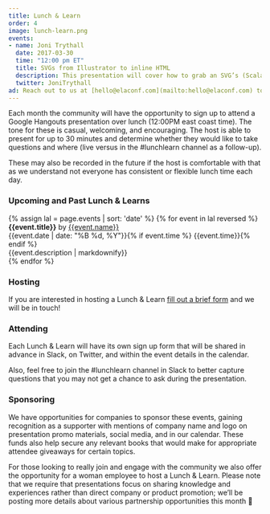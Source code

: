 ```yaml
---
title: Lunch & Learn
order: 4
image: lunch-learn.png
events:
- name: Joni Trythall
  date: 2017-03-30
  time: "12:00 pm ET"
  title: SVGs from Illustrator to inline HTML
  description: This presentation will cover how to grab an SVG’s (Scalable Vector Graphics) code from Illustrator and add it to an HTML document, touch on the benefits of using it this way, and make note of how to prep these graphics for animation with CSS from the start. [Sign up!](https://goo.gl/forms/Nns1TZUrMPAJAoL53)
  twitter: JoniTrythall
ad: Reach out to us at [hello@elaconf.com](mailto:hello@elaconf.com) to secure a Lunch & Learn sponsorship.
---
```


Each month the community will have the opportunity to sign up to attend a Google Hangouts presentation over lunch (12:00PM east coast time). The tone for these is casual, welcoming, and encouraging. The host is able to present for up to 30 minutes and determine whether they would like to take questions and where (live versus in the #lunchlearn channel as a follow-up).

These may also be recorded in the future if the host is comfortable with that as we understand not everyone has consistent or flexible lunch time each day.

### Upcoming and Past Lunch & Learns

<div class="events">
  {% assign lal = page.events | sort: 'date' %}
  {% for event in lal reversed %}
  <div class="event">
    <div style="background-image: url(/img/lunch-and-learn/{{event.name | slugify}}.jpg)" class="speaker-img-small event-img hide-small"></div>
    <div class="event-details">
      <div class="speaker-name"><strong>{{event.title}}</strong> by <a href="https://twitter.com/{{event.twitter}}">{{event.name}}</a></div>
      <div class="speaker-date small">{{event.date | date: "%B %d, %Y"}}{% if event.time %} {{event.time}}{% endif %}</div>
      <div class="speaker-description">{{event.description | markdownify}}</div>
    </div>
  </div>
  {% endfor %}
</div>

### Hosting

If you are interested in hosting a Lunch & Learn [fill out a brief form](https://docs.google.com/a/elaconf.com/forms/d/e/1FAIpQLSfnpFqVMdUsdoQT-qOsKOx3wdGwh94T7qV8XAv5piW2PA7Prg/viewform) and we will be in touch!

### Attending

Each Lunch & Learn will have its own sign up form that will be shared in advance in Slack, on Twitter, and within the event details in the calendar.

Also, feel free to join the #lunchlearn channel in Slack to better capture questions that you may not get a chance to ask during the presentation.

### Sponsoring

We have opportunities for companies to sponsor these events, gaining recognition as a supporter with mentions of company name and logo on presentation promo materials, social media, and in our calendar. These funds also help secure any relevant books that would make for appropriate attendee giveaways for certain topics.

For those looking to really join and engage with the community we also offer the opportunity for a woman employee to host a Lunch & Learn. Please note that we require that presentations focus on sharing knowledge and experiences rather than direct company or product promotion; we’ll be posting more details about various partnership opportunities this month 🎁
